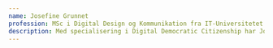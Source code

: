 ```yaml
---
name: Josefine Grunnet
profession: MSc i Digital Design og Kommunikation fra IT-Universitetet
description: Med specialisering i Digital Democratic Citizenship har Josefine fokuseret sin interesse omkring de sociale udfordringer af digitaliseringen, samt spændingsfeltet mellem menneskelig udvikling og teknologi.
---
```

